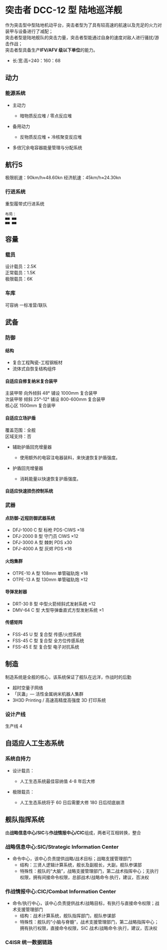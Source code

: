 # 突击者 DCC-12 型 陆地巡洋舰

作为突击型中型陆地机动平台，突击者型为了具有较高速的航速以及充足的火力对装甲与设备进行了减配；  
突击者型是陆地舰队的突击力量，突击者型能通过自身的速度对敌人进行骚扰/游击作战；  
突击者型具备生产**IFV/AFV 级以下单位**的能力。

- 长:宽:高=240：160：68

## 动力

### 能源系统

- 主动力
  - 暗物质反应堆 / 零点反应堆

- 备用动力
  - 反物质反应堆 + 冷核聚变反应堆

- 多倍冗余电容器能量管理与分配系统

## 航行S

极限航速：90km/h≈48.60kn
经济航速：45km/h≈24.30kn

### 行进系统

重型履带式行进系统

```text
布局：  
■■ ■■  
■■ ■■
```

## 容量

### 载员

设计载员：2.5K  
正常载员：1.5K  
极限载员：6K

### 车库

可容纳 一标准营/联队

## 武备

### 防御

#### 结构

- 复合工程陶瓷-工程钢板材
- 流体式自恢复结构组件

#### 自适应自修复纳米复合装甲

主装甲带 向外倾斜 48° 铺设 1000mm 复合装甲  
次装甲带 倾斜 25°-12° 铺设 800-600mm 复合装甲  
核心区 1500mm 复合装甲

#### 自适应立场护盾

覆盖范围：全舰  
区域支持：否

- 辅助护盾回充增量器
  - 使用额外的电容注电器装料，来快速恢复护盾强度。

- 护盾回充增量器
  - 消耗能量以快速恢复护盾强度。

#### 自适应快速损伤控制系统

### 武器

#### 点防御-近程防御武器系统

- DFJ-1000 C 型 标枪 PDS-CIWS ×18
- DFJ-2000 B 型 守门员 CIWS ×12
- DFJ-3000 A 型 棘刺 PDS x30
- DFJ-4000 A 型 灰烬 PDS ×18

#### 火炮集群

- OTPE-10 A 型 108mm 单管磁轨炮 ×18
- OTPE-13 A 型 130mm 单管磁轨炮 ×12

#### 导弹发射器

- DRT-30 B 型 中型火箭倾斜式发射系统 ×12
- DMV-64 C 型 大型导弹垂直式方型发射系统 ×1

#### 传感矩阵

- FSS-45 U 型 复合型 传感/火控系统
- FSS-45 C 型 复合型 全方位传感系统
- FSS-45 E 型 复合型 电子对抗系统

## 制造

制造系统是全舰的核心，该系统保证了舰队在远洋，作战时的后勤

- 超时空量子网络
- 「灰蛊」— 活性金属纳米机器人集群
- 3H3D Printing / 高速高精度高强度 3D 打印系统

### 设计产线

生产线 4

## 自适应人工生态系统

### 系统自持力

- 设计载员：
  - 人工生态系统最佳容纳值 4-8 年后大修

- 极限载员：
  - 人工生态系统将于 60 日后需要大修 180 日后彻底崩溃

## 舰队指挥系统

由**战略信息中心/SIC**与**作战情报中心/CIC**组成，两者可互相转换，整合

### 战略信息中心:SIC/Strategic Information Center

- 命令中心，该中心负责提供战略/战术目标；战略支援管理部门
  - 结构：三贤人逻辑计算系统，舰长及副舰长，大副，舰队参谋部
  - 特殊性：舰队的“大脑”，战略支援管理部门，第二战术指挥中心；无执行权限，拥有间接命令权限，总部战术/战略命令:执行，建议，否决权

### 作战情报中心:CIC/Combat Information Center

- 命令/执行中心，该中心负责提供战术/战略目标，有执行与直接命令权限；战术支援管理部门
  - 结构：战术计算系统，舰队指挥部门，舰队参谋部
  - 特殊性：舰队的“小脑与脊髓”，战术支援管理部门，第二战略指挥中心；拥有执行权限，直接命令权限，SIC 战术/战略命令:执行，建议，否决权

### C4ISR 统一数据链路
